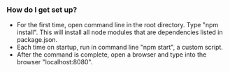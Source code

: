 ### How do I get set up? ###

* For the first time, open command line in the root directory. Type "npm install". This will install all node modules that are dependencies listed in package.json.
* Each time on startup, run in command line "npm start", a custom script.
* After the command is complete, open a browser and type into the browser "localhost:8080".
